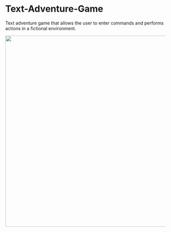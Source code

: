 # Text-Adventure-Game

Text adventure game that allows the user to enter commands and performs actions in a fictional environment.

<p align="center">
  <img src="https://user-images.githubusercontent.com/70657426/153686800-68637f36-8d49-4e7f-a79b-5c3e11c08c97.jpg" width="600">
</p>
